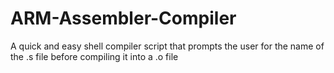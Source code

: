 # ARM-Assembler-Compiler
A quick and easy shell compiler script that prompts the user for the 
name of the .s file before compiling it into a .o file
